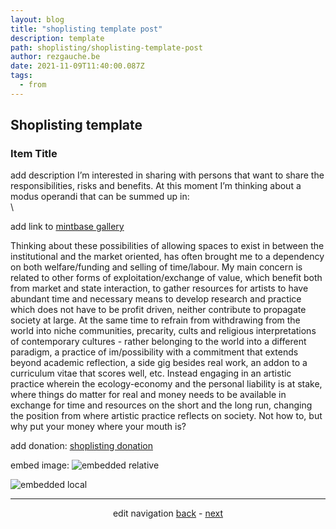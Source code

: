 ```yaml
---
layout: blog
title: "shoplisting template post"
description: template
path: shoplisting/shoplisting-template-post
author: rezgauche.be
date: 2021-11-09T11:40:00.087Z
tags:
  - from
---
```

## Shoplisting template

### Item Title

add description I’m interested in sharing with persons that want to share the responsibilities, risks and benefits. At this moment I’m thinking about a modus operandi that can be summed up in:\
\

add link to <a href="https://www.mintbase.io/store/rezgauche.mintbase1.near" target="_blank">mintbase gallery</a>


Thinking about these possibilities of allowing spaces to exist in between the institutional and the market oriented, has often brought me to a dependency on both welfare/funding and selling of time/labour. My main concern is related to other forms of exploitation/exchange of value, which benefit both from market and state interaction, to gather resources for artists to have abundant time and necessary means to develop research and practice which does not have to be profit driven, neither contribute to propagate society at large. At the same time to refrain from withdrawing from the world into niche communities, precarity, cults and religious interpretations of contemporary cultures - rather belonging to the world into a different paradigm, a practice of im/possibility with a commitment that extends beyond academic reflection, a side gig besides real work, an addon to a curriculum vitae that scores well, etc. Instead engaging in an artistic practice wherein the ecology-economy and the personal liability is at stake, where things do matter for real and money needs to be available in exchange for time and resources on the short and the long run, changing the position from where artistic practice reflects on society. Not how to, but why put your money where your mouth is?

add donation: <a href="https://opencollective.com/shoplisting/donate" target="_blank">shoplisting donation<a/>

embed image:
![embedded relative](https://www.mintbase.io/_next/image?url=https%3A%2F%2Fcoldcdn.com%2Fapi%2Fcdn%2Fbronil%2Fi_6u2gkMIlRWwA93pmc4G7_YqpJNSlwNMu8UdUXcdp4&w=1920&q=75?raw=true)

![embedded local](/static/img/shoplisting-thing-01.jpg)

<hr>

<div align="center">

edit navigation
<a href="{{ '/shoplisting/' | url }}">back</a> - <a href="{{ '/shoplisting/products/' | url }}">next</a>

